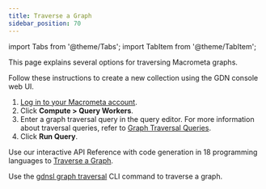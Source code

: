 ```yaml
---
title: Traverse a Graph
sidebar_position: 70
---
```


import Tabs from '@theme/Tabs';
import TabItem from '@theme/TabItem';

This page explains several options for traversing Macrometa graphs.

<Tabs groupId="operating-systems">
<TabItem value="console" label="Web Console">

Follow these instructions to create a new collection using the GDN console web UI.

1. [Log in to your Macrometa account](https://auth.paas.macrometa.io/).
2. Click **Compute > Query Workers**.
3. Enter a graph traversal query in the query editor. For more information about traversal queries, refer to [Graph Traversal Queries](../graph-queries/traversal-queries/).
4. Click **Run Query**.

</TabItem>
<TabItem value="api" label="REST API">

Use our interactive API Reference with code generation in 18 programming languages to [Traverse a Graph](https://www.macrometa.com/docs/api#/operations/ReadIn-OrOutboundEdges).

</TabItem>
<TabItem value="cli" label="CLI">

Use the [gdnsl graph traversal](../../../developer-hub/cli/collections-cli) CLI command to traverse a graph.

</TabItem>
</Tabs>
